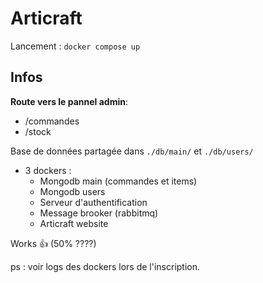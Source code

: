 # Articraft

Lancement : `docker compose up`

## Infos

**Route vers le pannel admin**:
- /commandes
- /stock

Base de données partagée dans `./db/main/` et `./db/users/`

- 3 dockers :
  - Mongodb main (commandes et items)
  - Mongodb users
  - Serveur d'authentification
  - Message brooker (rabbitmq)
  - Articraft website


Works 👍 (50% ????)

ps : voir logs des dockers lors de l'inscription.